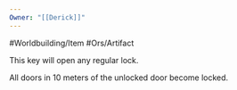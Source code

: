 ```yaml
---
Owner: "[[Derick]]"
---
```

#Worldbuilding/Item #Ors/Artifact 

This key will open any regular lock.

All doors in 10 meters of the unlocked door become locked. 
